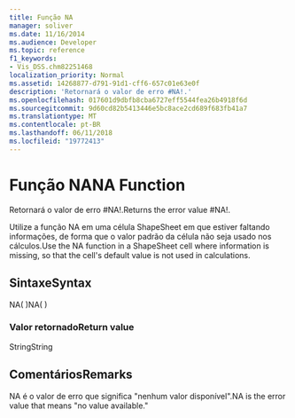 ```yaml
---
title: Função NA
manager: soliver
ms.date: 11/16/2014
ms.audience: Developer
ms.topic: reference
f1_keywords:
- Vis_DSS.chm82251468
localization_priority: Normal
ms.assetid: 14268877-d791-91d1-cff6-657c01e63e0f
description: 'Retornará o valor de erro #NA!.'
ms.openlocfilehash: 017601d9dbfb8cba6727eff5544fea26b4918f6d
ms.sourcegitcommit: 9d60cd82b5413446e5bc8ace2cd689f683fb41a7
ms.translationtype: MT
ms.contentlocale: pt-BR
ms.lasthandoff: 06/11/2018
ms.locfileid: "19772413"
---
```

# <a name="na-function"></a><span data-ttu-id="aa470-103">Função NA</span><span class="sxs-lookup"><span data-stu-id="aa470-103">NA Function</span></span>

<span data-ttu-id="aa470-104">Retornará o valor de erro #NA!.</span><span class="sxs-lookup"><span data-stu-id="aa470-104">Returns the error value #NA!.</span></span> 
  
<span data-ttu-id="aa470-105">Utilize a função NA em uma célula ShapeSheet em que estiver faltando informações, de forma que o valor padrão da célula não seja usado nos cálculos.</span><span class="sxs-lookup"><span data-stu-id="aa470-105">Use the NA function in a ShapeSheet cell where information is missing, so that the cell's default value is not used in calculations.</span></span>
  
## <a name="syntax"></a><span data-ttu-id="aa470-106">Sintaxe</span><span class="sxs-lookup"><span data-stu-id="aa470-106">Syntax</span></span>

<span data-ttu-id="aa470-107">NA( )</span><span class="sxs-lookup"><span data-stu-id="aa470-107">NA( )</span></span>
  
### <a name="return-value"></a><span data-ttu-id="aa470-108">Valor retornado</span><span class="sxs-lookup"><span data-stu-id="aa470-108">Return value</span></span>

<span data-ttu-id="aa470-109">String</span><span class="sxs-lookup"><span data-stu-id="aa470-109">String</span></span>
  
## <a name="remarks"></a><span data-ttu-id="aa470-110">Comentários</span><span class="sxs-lookup"><span data-stu-id="aa470-110">Remarks</span></span>

<span data-ttu-id="aa470-111">NA é o valor de erro que significa "nenhum valor disponível".</span><span class="sxs-lookup"><span data-stu-id="aa470-111">NA is the error value that means "no value available."</span></span>
  

